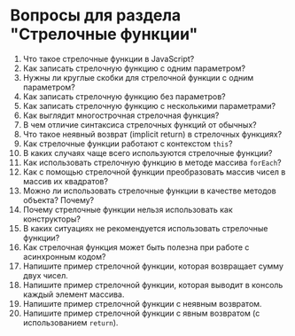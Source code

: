 # Вопросы для раздела "Стрелочные функции"

1. Что такое стрелочные функции в JavaScript?
2. Как записать стрелочную функцию с одним параметром?
3. Нужны ли круглые скобки для стрелочной функции с одним параметром?
4. Как записать стрелочную функцию без параметров?
5. Как записать стрелочную функцию с несколькими параметрами?
6. Как выглядит многострочная стрелочная функция?
7. В чем отличие синтаксиса стрелочных функций от обычных?
8. Что такое неявный возврат (implicit return) в стрелочных функциях?
9. Как стрелочные функции работают с контекстом `this`?
10. В каких случаях чаще всего используются стрелочные функции?
11. Как использовать стрелочную функцию в методе массива `forEach`?
12. Как с помощью стрелочной функции преобразовать массив чисел в массив их квадратов?
13. Можно ли использовать стрелочные функции в качестве методов объекта? Почему?
14. Почему стрелочные функции нельзя использовать как конструкторы?
15. В каких ситуациях не рекомендуется использовать стрелочные функции?
16. Как стрелочная функция может быть полезна при работе с асинхронным кодом?
17. Напишите пример стрелочной функции, которая возвращает сумму двух чисел.
18. Напишите пример стрелочной функции, которая выводит в консоль каждый элемент массива.
19. Напишите пример стрелочной функции с неявным возвратом.
20. Напишите пример стрелочной функции с явным возвратом (с использованием `return`).
